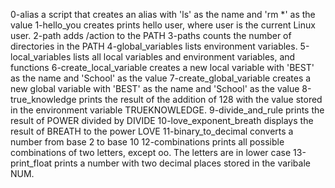 0-alias a script that creates an alias with 'ls' as the name and 'rm *' as the value
1-hello_you creates prints hello user, where user is the current Linux user.
2-path adds /action to the PATH
3-paths counts the number of directories in the PATH
4-global_variables lists environment variables.
5-local_variables lists all local variables and environment variables, and functions
6-create_local_variable creates a new local variable with 'BEST' as the name and 'School' as the value
7-create_global_variable creates a new global variable with 'BEST' as the name and 'School' as the value
8-true_knowledge prints the result of the addition of 128 with the value stored in the environment variable TRUEKNOWLEDGE.
9-divide_and_rule prints the result of POWER divided by DIVIDE
10-love_exponent_breath displays the result of BREATH to the power LOVE
11-binary_to_decimal converts a number from base 2 to base 10
12-combinations prints all possible combinations of two letters, except oo. The letters are in lower case 
13-print_float prints a number with two decimal places stored in the varibale NUM.
